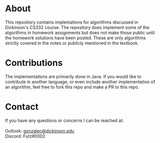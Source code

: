 # About
This repository contains implentations for algorithms discussed in Dickinson's CS332 course. The repository does implement some of the algorithms in homework assignments but does not make those public until the homework solutions have been posted. These are only algorithms strictly covered in the notes or publicly mentioned in the textbook. 

# Contributions
The implementations are primarily done in Java. If you would like to contribute in another language, or even include another implementation of an algorithm, feel free to fork this repo and make a PR to this repo. 

# Contact
If you have any questions or concerns I can be reached at:  
<br>Outlook: gonzalec@dickinson.edu
<br>Discord: Futz#0002




